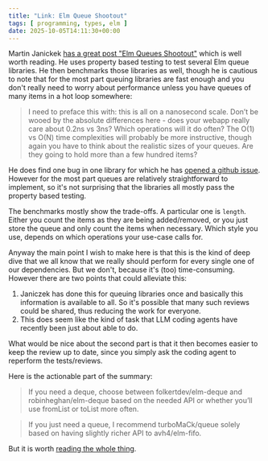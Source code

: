 ```yaml
---
title: "Link: Elm Queue Shootout"
tags: [ programming, types, elm ]
date: 2025-10-05T14:11:30+00:00
---
```


Martin Janickek [has a great post "Elm Queues Shootout"](https://martin.janiczek.cz/2025/10/01/elm-queues-shootout.html) which is well worth reading.
He uses property based testing to test several Elm queue libraries. He then benchmarks those libraries as well, though he is cautious to note that for the most part queuing libraries are fast enough and you don't really need to worry about performance unless you have queues of many items in a hot loop somewhere:

> I need to preface this with: this is all on a nanosecond scale. Don’t be wooed by the absolute differences here - does your webapp really care about 0.2ns vs 3ns? Which operations will it do often? The O(1) vs O(N) time complexities will probably be more instructive, though again you have to think about the realistic sizes of your queues. Are they going to hold more than a few hundred items?

He does find one bug in one library for which he has [opened a github issue](https://github.com/owanturist/elm-queue/issues/5). However for the most part queues are relatively straightforward to implement, so it's not surprising that the libraries all mostly pass the property based testing.

The benchmarks mostly show the trade-offs. A particular one is `length`. Either you count the items as they are being added/removed, or you just store the queue and only count the items when necessary. Which style you use, depends on which operations your use-case calls for.

Anyway the main point I wish to make here is that this is the kind of deep dive that we all know that we really should perform for every single one of our dependencies. But we don't, because it's (too) time-consuming. However there are two points that could alleviate this:
1. Janiczek has done this for queuing libraries once and basically this information is available to all. So it's possible that many such reviews could be shared, thus reducing the work for everyone.
2. This does seem like the kind of task that LLM coding agents have recently been just about able to do.

What would be nice about the second part is that it then becomes easier to keep the review up to date, since you simply ask the coding agent to reperform the tests/reviews.

Here is the actionable part of the summary:
> If you need a deque, choose between folkertdev/elm-deque and robinheghan/elm-deque based on the needed API or whether you’ll use fromList or toList more often.

> If you just need a queue, I recommend turboMaCk/queue solely based on having slightly richer API to avh4/elm-fifo.

But it is worth [reading the whole thing](https://martin.janiczek.cz/2025/10/01/elm-queues-shootout.html).
